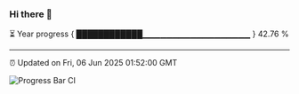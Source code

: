 ### Hi there 👋

⏳ Year progress { ████████████▁▁▁▁▁▁▁▁▁▁▁▁▁▁▁▁▁▁ } 42.76 %

---

⏰ Updated on Fri, 06 Jun 2025 01:52:00 GMT

![Progress Bar CI](https://github.com/liununu/liununu/workflows/Progress%20Bar%20CI/badge.svg)
